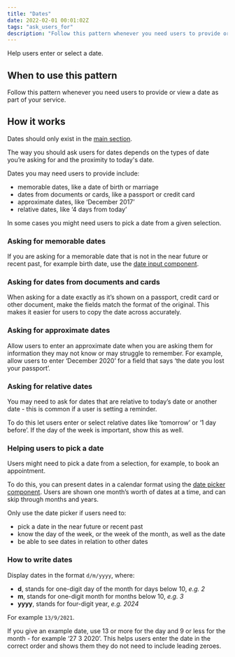 ```yaml
---
title: "Dates"
date: 2022-02-01 00:01:02Z
tags: "ask_users_for"
description: "Follow this pattern whenever you need users to provide or view a date as part of your service."
---
```

Help users enter or select a date.

## When to use this pattern
Follow this pattern whenever you need users to provide or view a date as part of your service.

## How it works
Dates should only exist in the [main section](../../getting-started/page-template/#sections).

The way you should ask users for dates depends on the types of date you’re asking for and the proximity to today's date.

Dates you may need users to provide include:
- memorable dates, like a date of birth or marriage
- dates from documents or cards, like a passport or credit card
- approximate dates, like ‘December 2017’
- relative dates, like ‘4 days from today’

In some cases you might need users to pick a date from a given selection.

### Asking for memorable dates
If you are asking for a memorable date that is not in the near future or recent past, for example birth date, use the [date input component](../../components/date_input/).

### Asking for dates from documents and cards
When asking for a date exactly as it’s shown on a passport, credit card or other document, make the fields match the format of the original. This makes it easier for users to copy the date across accurately.

### Asking for approximate dates
Allow users to enter an approximate date when you are asking them for information they may not know or may struggle to remember. For example, allow users to enter ‘December 2020’ for a field that says ‘the date you lost your passport’.

### Asking for relative dates
You may need to ask for dates that are relative to today’s date or another date - this is common if a user is setting a reminder.

To do this let users enter or select relative dates like ‘tomorrow’ or ‘1 day before’. If the day of the week is important, show this as well.

### Helping users to pick a date
Users might need to pick a date from a selection, for example, to book an appointment.

To do this, you can present dates in a calendar format using the [date picker component](../../components/date_picker/). Users are shown one month’s worth of dates at a time, and can skip through months and years.

Only use the date picker if users need to:
- pick a date in the near future or recent past
- know the day of the week, or the week of the month, as well as the date
- be able to see dates in relation to other dates

### How to write dates
Display dates in the format `d/m/yyyy`, where: 
- **d**, stands for one-digit day of the month for days below 10, _e.g. 2_
- **m**, stands for one-digit month for months below 10, _e.g. 3_
- **yyyy**, stands for four-digit year, _e.g. 2024_

For example `13/9/2021`.

If you give an example date, use 13 or more for the day and 9 or less for the month - for example ‘27 3 2020’. This helps users enter the date in the correct order and shows them they do not need to include leading zeroes.